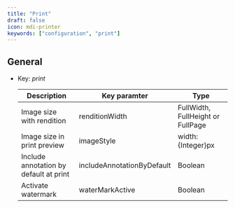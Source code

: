 ```yaml
---
title: "Print"
draft: false
icon: mdi-printer
keywords: ["configuration", "print"]
---
```


## General

- Key: *print*

    | Description                            | Key paramter               | Type                              |
    | -------------------------------------- | -------------------------- | --------------------------------- |
    | Image size with rendition              | renditionWidth             | FullWidth, FullHeight or FullPage |
    | Image size in print preview            | imageStyle                 | width:{Integer}px                 |
    | Include annotation by default at print | includeAnnotationByDefault | Boolean                           |
    | Activate watermark                     | waterMarkActive            | Boolean                           |
